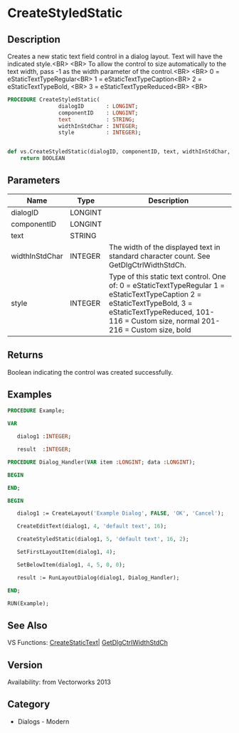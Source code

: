 # CreateStyledStatic

## Description
Creates a new static text field control in a dialog layout. Text will have the indicated style.&lt;BR&gt;
&lt;BR&gt;
To allow the control to size automatically to the text width, pass -1 as the width parameter of the control.&lt;BR&gt;
&lt;BR&gt;
0 = eStaticTextTypeRegular&lt;BR&gt;
1 = eStaticTextTypeCaption&lt;BR&gt;
2 = eStaticTextTypeBold,	&lt;BR&gt;
3 = eStaticTextTypeReduced&lt;BR&gt;
&lt;BR&gt;


```pascal
PROCEDURE CreateStyledStatic(
				dialogID       : LONGINT;
				componentID    : LONGINT;
				text           : STRING;
				widthInStdChar : INTEGER;
				style          : INTEGER);
```

```python

def vs.CreateStyledStatic(dialogID, componentID, text, widthInStdChar, style):
    return BOOLEAN
```

## Parameters
|Name|Type|Description|
|---|---|---|
|dialogID|LONGINT||
|componentID|LONGINT||
|text|STRING||
|widthInStdChar|INTEGER|The width of the displayed text in standard character count. See GetDlgCtrlWidthStdCh.|
|style|INTEGER|Type of this static text control. One of:        0 = eStaticTextTypeRegular    1 = eStaticTextTypeCaption    2 = eStaticTextTypeBold,	    3 = eStaticTextTypeReduced,    101-116 = Custom size, normal    201-216 = Custom size, bold                        |

## Returns
Boolean indicating the control was created successfully.

## Examples
```pascal
PROCEDURE Example;

VAR

   dialog1 :INTEGER;

   result  :INTEGER;

PROCEDURE Dialog_Handler(VAR item :LONGINT; data :LONGINT);

BEGIN

END;

BEGIN

   dialog1 := CreateLayout('Example Dialog', FALSE, 'OK', 'Cancel');

   CreateEditText(dialog1, 4, 'default text', 16);

   CreateStyledStatic(dialog1, 5, 'default text', 16, 2);

   SetFirstLayoutItem(dialog1, 4);

   SetBelowItem(dialog1, 4, 5, 0, 0);

   result := RunLayoutDialog(dialog1, Dialog_Handler);

END;

RUN(Example);


```

## See Also
VS Functions:
[CreateStaticText](CreateStaticText.md)| [GetDlgCtrlWidthStdCh](GetDlgCtrlWidthStdCh.md)

## Version
Availability: from Vectorworks 2013
## Category
* Dialogs - Modern

